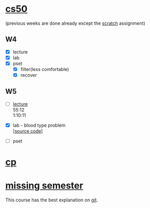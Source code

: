 # [cs50](https://cs50.harvard.edu/x/2022/)
(previous weeks are done already except the [scratch](https://cs50.harvard.edu/x/2022/psets/0/) assignment)  

## W4
- [x] lecture  
- [x] lab  
- [x] pset  
    - [x] filter(less comfortable)  
    - [x] recover  

## W5
- [ ] [lecture](https://cs50.harvard.edu/x/2022/weeks/5/)  
55:12  
1:10:11  
- [x] lab - blood type problem  
[[source code]](https://github.com/me50/yixiangyin/blob/60ce93fc1c84e294657d1a9d247dd5a7abfebbe6/inheritance.c)
- [ ] pset  




# [cp](http://web.stanford.edu/class/cs97si/)  


# [missing semester](https://missing.csail.mit.edu/)
This course has the best explanation on [git](https://missing.csail.mit.edu/2020/version-control/).  

